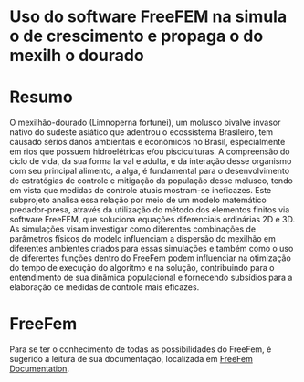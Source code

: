 # Uso do software FreeFEM na simula o de crescimento e propaga o do mexilh o dourado

# Resumo

O mexilhão-dourado (Limnoperna fortunei), um molusco bivalve invasor nativo do sudeste asiático que adentrou o ecossistema Brasileiro, tem causado sérios danos ambientais e econômicos no Brasil, especialmente em rios que possuem hidroelétricas e/ou pisciculturas. A compreensão do ciclo de vida, da sua forma larval e adulta, e da interação desse organismo com seu principal alimento, a alga, é fundamental para o desenvolvimento de estratégias de controle e mitigação da população desse molusco, tendo em vista que medidas de controle atuais mostram-se ineficazes. Este subprojeto analisa essa relação por meio de um modelo matemático predador-presa, através da utilização do método dos elementos finitos via software FreeFEM, que soluciona equações diferenciais ordinárias 2D e 3D. As simulações visam investigar como diferentes combinações de parâmetros físicos do modelo influenciam a dispersão do mexilhão em diferentes ambientes criados para essas simulações e também como o uso de diferentes funções dentro do FreeFem podem influenciar na otimização do tempo de execução do algoritmo e na solução, contribuindo para o entendimento de sua dinâmica populacional e fornecendo subsídios para a elaboração de medidas de controle mais eficazes.

# FreeFem

Para se ter o conhecimento de todas as possibilidades do FreeFem, é sugerido a leitura de sua documentação, localizada em [FreeFem Documentation](https://doc.freefem.org/documentation/index.html).
